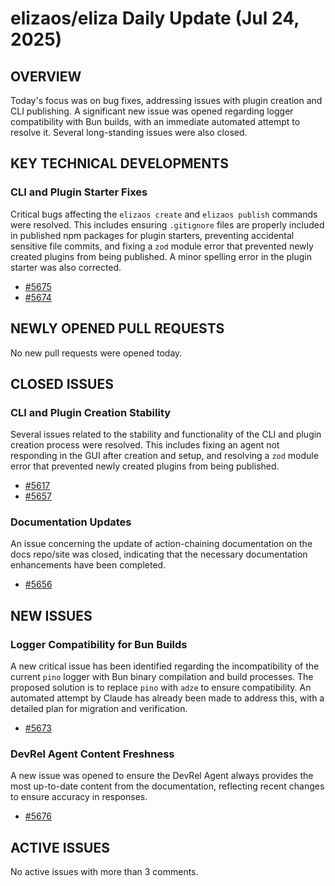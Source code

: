 # elizaos/eliza Daily Update (Jul 24, 2025)
## OVERVIEW 
Today's focus was on bug fixes, addressing issues with plugin creation and CLI publishing. A significant new issue was opened regarding logger compatibility with Bun builds, with an immediate automated attempt to resolve it. Several long-standing issues were also closed.

## KEY TECHNICAL DEVELOPMENTS

### CLI and Plugin Starter Fixes
Critical bugs affecting the `elizaos create` and `elizaos publish` commands were resolved. This includes ensuring `.gitignore` files are properly included in published npm packages for plugin starters, preventing accidental sensitive file commits, and fixing a `zod` module error that prevented newly created plugins from being published. A minor spelling error in the plugin starter was also corrected.
- [#5675](https://github.com/elizaos/eliza/pull/5675)
- [#5674](https://github.com/elizaos/eliza/pull/5674)

## NEWLY OPENED PULL REQUESTS
No new pull requests were opened today.

## CLOSED ISSUES

### CLI and Plugin Creation Stability
Several issues related to the stability and functionality of the CLI and plugin creation process were resolved. This includes fixing an agent not responding in the GUI after creation and setup, and resolving a `zod` module error that prevented newly created plugins from being published.
- [#5617](https://github.com/elizaos/eliza/issues/5617)
- [#5657](https://github.com/elizaos/eliza/issues/5657)

### Documentation Updates
An issue concerning the update of action-chaining documentation on the docs repo/site was closed, indicating that the necessary documentation enhancements have been completed.
- [#5656](https://github.com/elizaos/eliza/issues/5656)

## NEW ISSUES

### Logger Compatibility for Bun Builds
A new critical issue has been identified regarding the incompatibility of the current `pino` logger with Bun binary compilation and build processes. The proposed solution is to replace `pino` with `adze` to ensure compatibility. An automated attempt by Claude has already been made to address this, with a detailed plan for migration and verification.
- [#5673](https://github.com/elizaos/eliza/issues/5673)

### DevRel Agent Content Freshness
A new issue was opened to ensure the DevRel Agent always provides the most up-to-date content from the documentation, reflecting recent changes to ensure accuracy in responses.
- [#5676](https://github.com/elizaos/eliza/issues/5676)

## ACTIVE ISSUES
No active issues with more than 3 comments.